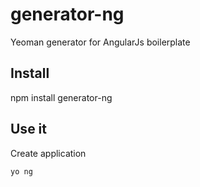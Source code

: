 # generator-ng
Yeoman generator for AngularJs boilerplate

## Install
npm install generator-ng

## Use it
Create application
```bash
yo ng
```
